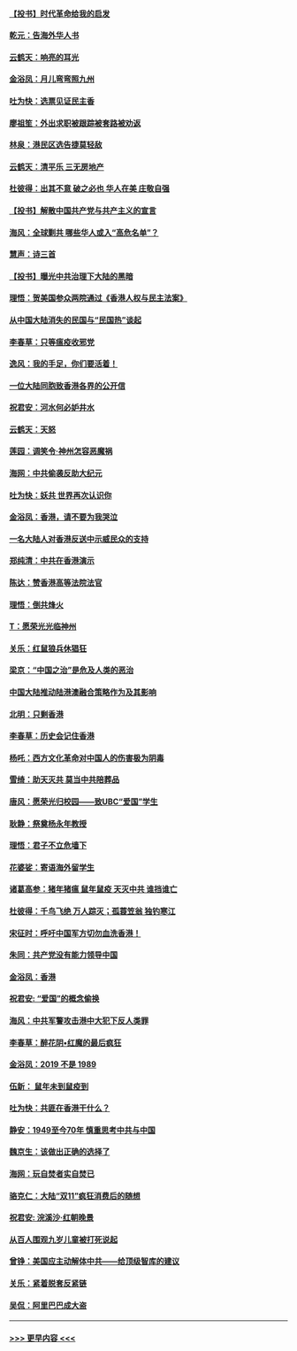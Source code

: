 #### [【投书】时代革命给我的启发](../pages/nsc993/n11684287.md?t=11280133) 
#### [乾元：告海外华人书](../pages/nsc993/n11684044.md?t=11280133) 
#### [云鹤天：响亮的耳光](../pages/nsc993/n11684254.md?t=11280133) 
#### [金浴凤：月儿弯弯照九州](../pages/nsc993/n11684231.md?t=11280133) 
#### [吐为快：选票见证民主香](../pages/nsc993/n11684206.md?t=11280133) 
#### [廖祖笙：外出求职被跟踪被套路被劝返](../pages/nsc993/n11683874.md?t=11280133) 
#### [林泉：港民区选告捷莫轻敌](../pages/nsc993/n11683930.md?t=11280133) 
#### [云鹤天：清平乐 三无房地产](../pages/nsc993/n11681521.md?t=11280133) 
#### [杜彼得：出其不意 破之必也 华人在美 庄敬自强](../pages/nsc993/n11679554.md?t=11280133) 
#### [【投书】解散中国共产党与共产主义的宣言](../pages/nsc993/n11679177.md?t=11280133) 
#### [海风：全球剿共 哪些华人或入“高危名单”？](../pages/nsc993/n11678617.md?t=11280133) 
#### [慧声：诗三首](../pages/nsc993/n11678848.md?t=11280133) 
#### [【投书】曝光中共治理下大陆的黑暗](../pages/nsc993/n11678674.md?t=11280133) 
#### [理悟：贺美国参众两院通过《香港人权与民主法案》](../pages/nsc993/n11678104.md?t=11280133) 
#### [从中国大陆消失的民国与“民国热”谈起](../pages/nsc993/n11678075.md?t=11280133) 
#### [李春草：只等瘟疫收邪党](../pages/nsc993/n11677308.md?t=11280133) 
#### [逸风：我的手足，你们要活着！](../pages/nsc993/n11676352.md?t=11280133) 
#### [一位大陆同胞致香港各界的公开信](../pages/nsc993/n11675761.md?t=11280133) 
#### [祝君安：河水何必妒井水](../pages/nsc993/n11675746.md?t=11280133) 
#### [云鹤天：天怒](../pages/nsc993/n11675718.md?t=11280133) 
#### [莲园：调笑令‧神州怎容恶魔祸](../pages/nsc993/n11675648.md?t=11280133) 
#### [海网：中共偷袭反助大纪元](../pages/nsc993/n11673515.md?t=11280133) 
#### [吐为快：妖共 世界再次认识你](../pages/nsc993/n11673506.md?t=11280133) 
#### [金浴凤：香港，请不要为我哭泣](../pages/nsc993/n11673248.md?t=11280133) 
#### [一名大陆人对香港反送中示威民众的支持](../pages/nsc993/n11672615.md?t=11280133) 
#### [郑纯清：中共在香港演示](../pages/nsc993/n11670539.md?t=11280133) 
#### [陈达：赞香港高等法院法官](../pages/nsc993/n11669542.md?t=11280133) 
#### [理悟：倒共烽火](../pages/nsc993/n11668844.md?t=11280133) 
#### [T：愿荣光光临神州](../pages/nsc993/n11668421.md?t=11280133) 
#### [关乐：红鼠狼兵休猖狂](../pages/nsc993/n11668378.md?t=11280133) 
#### [梁京：“中国之治”是危及人类的恶治](../pages/nsc993/n11668328.md?t=11280133) 
#### [中国大陆推动陆港澳融合策略作为及其影响](../pages/nsc993/n11668157.md?t=11280133) 
#### [北明：只剩香港](../pages/nsc993/n11668002.md?t=11280133) 
#### [李春草：历史会记住香港](../pages/nsc993/n11667927.md?t=11280133) 
#### [杨吒：西方文化革命对中国人的伤害极为阴毒](../pages/nsc993/n11664521.md?t=11280133) 
#### [雪绮：助天灭共 莫当中共陪葬品](../pages/nsc993/n11662650.md?t=11280133) 
#### [唐风：愿荣光归校园——致UBC“爱国”学生](../pages/nsc993/n11662194.md?t=11280133) 
#### [耿静：祭奠杨永年教授](../pages/nsc993/n11662514.md?t=11280133) 
#### [理悟：君子不立危墙下](../pages/nsc993/n11662172.md?t=11280133) 
#### [花婆娑：寄语海外留学生](../pages/nsc993/n11662121.md?t=11280133) 
#### [诸葛高参：猪年猪瘟 鼠年鼠疫 天灭中共 谁挡谁亡](../pages/nsc993/n11661980.md?t=11280133) 
#### [杜彼得：千鸟飞绝 万人踪灭；孤蓑笠翁 独钓寒江](../pages/nsc993/n11661170.md?t=11280133) 
#### [宋征时：呼吁中国军方切勿血洗香港！](../pages/nsc993/n11415318.md?t=11280133) 
#### [朱同：共产党没有能力领导中国](../pages/nsc993/n11660421.md?t=11280133) 
#### [金浴凤：香港](../pages/nsc993/n11660419.md?t=11280133) 
#### [祝君安: “爱国”的概念偷换](../pages/nsc993/n11659706.md?t=11280133) 
#### [海风：中共军警攻击港中大犯下反人类罪](../pages/nsc993/n11659632.md?t=11280133) 
#### [李春草：醉花阴•红魔的最后疯狂](../pages/nsc993/n11659287.md?t=11280133) 
#### [金浴凤：2019 不是 1989](../pages/nsc993/n11657663.md?t=11280133) 
#### [伍新： 鼠年未到鼠疫到](../pages/nsc993/n11655098.md?t=11280133) 
#### [吐为快：共匪在香港干什么？](../pages/nsc993/n11654891.md?t=11280133) 
#### [静安：1949至今70年 慎重思考中共与中国](../pages/nsc993/n11651244.md?t=11280133) 
#### [魏京生：该做出正确的选择了](../pages/nsc993/n11653084.md?t=11280133) 
#### [海网：玩自焚者实自焚已](../pages/nsc993/n11652423.md?t=11280133) 
#### [骆克仁：大陆“双11”疯狂消费后的随想](../pages/nsc993/n11652305.md?t=11280133) 
#### [祝君安: 浣溪沙·红朝晚景](../pages/nsc993/n11652258.md?t=11280133) 
#### [从百人围观九岁儿童被打死说起](../pages/nsc993/n11651030.md?t=11280133) 
#### [曾铮：美国应主动解体中共——给顶级智库的建议](../pages/nsc993/n11649888.md?t=11280133) 
#### [关乐：紧着脱套反紧链](../pages/nsc993/n11649069.md?t=11280133) 
#### [吴侃：阿里巴巴成大盗](../pages/nsc993/n11645523.md?t=11280133) 

----
#### [ >>> 更早内容 <<< ](../indexes/nsc993-earlier.md)
